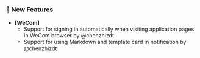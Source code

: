 ### 🎉 New Features

- **[WeCom]**
  - Support for signing in automatically when visiting application pages in WeCom browser by @chenzhizdt
  - Support for using Markdown and template card in notification by @chenzhizdt
